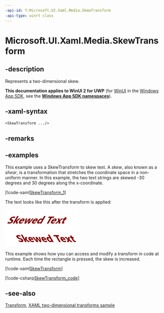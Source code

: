 ```yaml
---
-api-id: T:Microsoft.UI.Xaml.Media.SkewTransform
-api-type: winrt class
---
```


<!-- Class syntax.
public class SkewTransform : Windows.UI.Xaml.Media.Transform, Windows.UI.Xaml.Media.ISkewTransform
-->

# Microsoft.UI.Xaml.Media.SkewTransform

## -description
Represents a two-dimensional skew.

**This documentation applies to WinUI 2 for UWP** (for [WinUI](/windows/apps/winui/winui3/) in the [Windows App SDK](/windows/apps/windows-app-sdk/), see the **[Windows App SDK namespaces](/windows/windows-app-sdk/api/winrt/)**).

## -xaml-syntax
```xaml
<SkewTransform .../>
```


## -remarks

## -examples
This example uses a SkewTransform to skew text. A *skew*, also known as a *shear*, is a transformation that stretches the coordinate space in a non-uniform manner. In this example, the two text strings are skewed -30 degrees and 30 degrees along the x-coordinate.

[!code-xaml[SkewTransform_1](../microsoft.ui.xaml/code/transforms/csharp/Skew_Transform_1.xaml#SnippetSkewTransform_1)]

The text looks like this after the transform is applied:

![Text with a skew transform applied](images/skewed_text.png)

This example shows how you can access and modify a transform in code at runtime. Each time the rectangle is pressed, the skew is increased.

[!code-xaml[SkewTransform](../microsoft.ui.xaml/code/transforms/csharp/Skew_Transform.xaml#SnippetSkewTransform)]

[!code-csharp[SkewTransform_code](../microsoft.ui.xaml/code/transforms/csharp/Skew_Transform.xaml.cs#SnippetSkewTransform_code)]


## -see-also
[Transform](transform.md), [XAML two-dimensional transforms sample](https://github.com/microsoftarchive/msdn-code-gallery-microsoft/tree/master/Official%20Windows%20Platform%20Sample/Windows%208.1%20Store%20app%20samples/99866-Windows%208.1%20Store%20app%20samples/XAML%20two-dimensional%20transforms%20sample)
